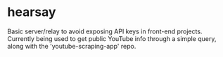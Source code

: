 # hearsay
Basic server/relay to avoid exposing API keys in front-end projects.
Currently being used to get public YouTube info through a simple query, along with the 'youtube-scraping-app' repo.
